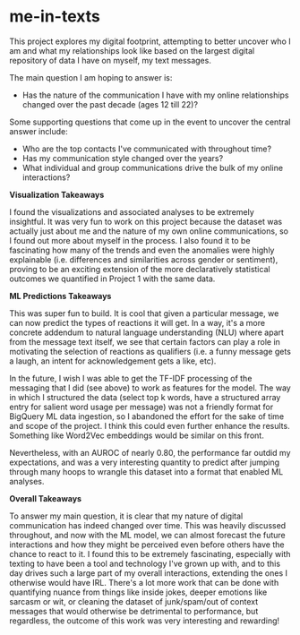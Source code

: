 # me-in-texts

This project explores my digital footprint, attempting to better uncover who I am and what my relationships look like based on the largest digital repository of data I have on myself, my text messages.

The main question I am hoping to answer is:

- Has the nature of the communication I have with my online relationships changed over the past decade (ages 12 till 22)?

Some supporting questions that come up in the event to uncover the central answer include:

- Who are the top contacts I've communicated with throughout time?
- Has my communication style changed over the years?
- What individual and group communications drive the bulk of my online interactions?

**Visualization Takeaways**

I found the visualizations and associated analyses to be extremely insightful. It was very fun to work on this project because the dataset was actually just about me and the nature of my own online communications, so I found out more about myself in the process. I also found it to be fascinating how many of the trends and even the anomalies were highly explainable (i.e. differences and similarities across gender or sentiment), proving to be an exciting extension of the more declaratively statistical outcomes we quantified in Project 1 with the same data.

**ML Predictions Takeaways**

This was super fun to build. It is cool that given a particular message, we can now predict the types of reactions it will get. In a way, it's a more concrete addendum to natural language understanding (NLU) where apart from the message text itself, we see that certain factors can play a role in motivating the selection of reactions as qualifiers (i.e. a funny message gets a laugh, an intent for acknowledgement gets a like, etc).

In the future, I wish I was able to get the TF-IDF processing of the messaging that I did (see above) to work as features for the model. The way in which I structured the data (select top k words, have a structured array entry for salient word usage per message) was not a friendly format for BigQuery ML data ingestion, so I abandoned the effort for the sake of time and scope of the project. I think this could even further enhance the results. Something like Word2Vec embeddings would be similar on this front.

Nevertheless, with an AUROC of nearly 0.80, the performance far outdid my expectations, and was a very interesting quantity to predict after jumping through many hoops to wrangle this dataset into a format that enabled ML analyses.

**Overall Takeaways**

To answer my main question, it is clear that my nature of digital communication has indeed changed over time. This was heavily discussed throughout, and now with the ML model, we can almost forecast the future interactions and how they might be perceived even before others have the chance to react to it. I found this to be extremely fascinating, especially with texting to have been a tool and technology I've grown up with, and to this day drives such a large part of my overall interactions, extending the ones I otherwise would have IRL. There's a lot more work that can be done with quantifying nuance from things like inside jokes, deeper emotions like sarcasm or wit, or cleaning the dataset of junk/spam/out of context messages that would otherwise be detrimental to performance, but regardless, the outcome of this work was very interesting and rewarding!
